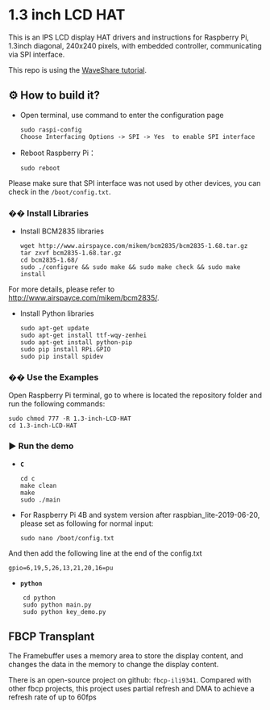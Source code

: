 # 1.3 inch LCD HAT

This is an IPS LCD display HAT drivers and instructions for Raspberry Pi, 1.3inch diagonal, 
240x240 pixels, with embedded controller, communicating via SPI interface.

This repo is using the [WaveShare tutorial](https://www.waveshare.com/wiki/1.3inch_LCD_HAT).


## ⚙ How to build it?


- Open terminal, use command to enter the configuration page

    ```
    sudo raspi-config
    Choose Interfacing Options -> SPI -> Yes  to enable SPI interface
    ```
- Reboot Raspberry Pi：

    `sudo reboot`

Please make sure that SPI interface was not used by other devices, you can check in the `/boot/config.txt`.

### �� Install Libraries

- Install BCM2835 libraries

    ```
    wget http://www.airspayce.com/mikem/bcm2835/bcm2835-1.68.tar.gz
    tar zxvf bcm2835-1.68.tar.gz 
    cd bcm2835-1.68/
    sudo ./configure && sudo make && sudo make check && sudo make install
    ```

For more details, please refer to http://www.airspayce.com/mikem/bcm2835/.

- Install Python libraries

    ``` 
    sudo apt-get update
    sudo apt-get install ttf-wqy-zenhei
    sudo apt-get install python-pip 
    sudo pip install RPi.GPIO
    sudo pip install spidev
    ```

### �� Use the Examples

Open Raspberry Pi terminal, go to where is located the repository folder and run the following commands:

```
sudo chmod 777 -R 1.3-inch-LCD-HAT
cd 1.3-inch-LCD-HAT
```
    
### ▶ Run the demo

- **`C`**

    ``` 
    cd c
    make clean
    make
    sudo ./main
    ```

- For Raspberry Pi 4B and system version after raspbian_lite-2019-06-20, please set as following for normal input:

    `sudo nano /boot/config.txt`

And then add the following line at the end of the config.txt

`gpio=6,19,5,26,13,21,20,16=pu`


- **`python`**

```
    cd python
    sudo python main.py
    sudo python key_demo.py
```

## FBCP Transplant

The Framebuffer uses a memory area to store the display content, and changes the data in the memory to change the display content.

There is an open-source project on github: `fbcp-ili9341`. Compared with other fbcp projects, this project uses partial refresh and DMA to achieve a refresh rate of up to 60fps